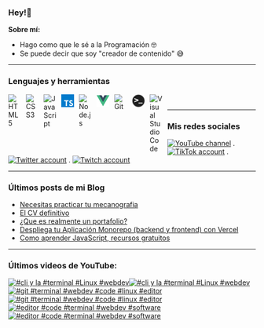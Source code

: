 ### Hey!👋
**Sobre mí:**
- Hago como que le sé a la Programación 🤓 
- Se puede decir que soy "creador de contenido" 😅

---
### Lenguajes y herramientas

<img align="left" alt="HTML5" width="26px" src="https://cdn.jsdelivr.net/gh/devicons/devicon/icons/html5/html5-original.svg" style="padding-right:10px;" />
<img align="left" alt="CSS3" width="26px" src="https://cdn.jsdelivr.net/gh/devicons/devicon/icons/css3/css3-original.svg" style="padding-right:10px;" />
<img align="left" alt="JavaScript" width="26px" src="https://cdn.jsdelivr.net/gh/devicons/devicon/icons/javascript/javascript-original.svg" style="padding-right:10px;" />
<img align="left" alt="Typescript" width="26px" src="https://raw.githubusercontent.com/github/explore/80688e429a7d4ef2fca1e82350fe8e3517d3494d/topics/typescript/typescript.png" style="padding-right:10px;" />
<img align="left" alt="Node.js" width="26px" src="https://cdn.jsdelivr.net/gh/devicons/devicon/icons/nodejs/nodejs-original.svg" style="padding-right:10px;" />
<img align="left" alt="Vue" width="26px" src="https://raw.githubusercontent.com/github/explore/80688e429a7d4ef2fca1e82350fe8e3517d3494d/topics/vue/vue.png" style="padding-right:10px;" />
<img align="left" alt="Git" width="26px" src="https://cdn.jsdelivr.net/gh/devicons/devicon/icons/git/git-original.svg" style="padding-right:10px;" />
<img align="left" alt="Terminal" width="26px" src="https://raw.githubusercontent.com/github/explore/d92924b1d925bb134e308bd29c9de6c302ed3beb/topics/terminal/terminal.png" style="padding-right:10px;" />
<img align="left" alt="Visual Studio Code" width="26px" src="https://cdn.jsdelivr.net/gh/devicons/devicon/icons/vscode/vscode-original.svg" style="padding-right:10px;" />

<br>

---
### Mis redes sociales

[![YouTube channel](https://img.shields.io/youtube/channel/subscribers/UCKMWXwHYoy920OFEN_BM5VQ?style=social)](https://www.youtube.com/@doneberdev)
 . [![TikTok account](https://img.shields.io/endpoint?logo=TikTok&style=social&url=https%3A%2F%2Fdoneber.dev%2Ftiktok-counter%2F)](https://www.tiktok.com/@doneberdev)
 . [![Twitter account](https://img.shields.io/twitter/follow/doneberdev?label=Followers&style=social)](https://twitter.com/doneberdev)
 . [![Twitch account](https://img.shields.io/twitch/status/doneberdev?style=social)](https://twitch.tv/doneberdev)
 
---
### Últimos posts de mi Blog

<!-- BLOG-POST-LIST:START -->
- [Necesitas practicar tu mecanografia](https://doneber.dev/blog/necesitas-practicar-tu-mecanografia/)
- [El CV definitivo](https://doneber.dev/blog/el-cv-definitivo/)
- [¿Que es realmente un portafolio?](https://doneber.dev/blog/que-es-realmente-un-portafolio/)
- [Despliega tu Aplicación Monorepo &lpar;backend y frontend&rpar; con Vercel](https://doneber.dev/blog/despliega-tu-aplicaci%C3%B3n-monorepo-backend-y-frontend-con-vercel/)
- [Como aprender JavaScript, recursos gratuitos](https://doneber.dev/blog/como-aprender-javascript-recursos-gratuitos/)
<!-- BLOG-POST-LIST:END -->
 
---
### Últimos videos de YouTube:

<!-- BEGIN YOUTUBE-CARDS -->
[![#cli y la #terminal #Linux #webdev](https://ytcards.demolab.com/?id=bCUtGyGSQ8c&title=%23cli+y+la+%23terminal+%23Linux+%23webdev&lang=en&timestamp=1705118475&background_color=%230f0f0f&title_color=%23ffffff&stats_color=%23dedede&max_title_lines=1&width=250&border_radius=5&duration=54 "#cli y la #terminal #Linux #webdev")](https://www.youtube.com/watch?v=bCUtGyGSQ8c#gh-dark-mode-only)[![#cli y la #terminal #Linux #webdev](https://ytcards.demolab.com/?id=bCUtGyGSQ8c&title=%23cli+y+la+%23terminal+%23Linux+%23webdev&lang=en&timestamp=1705118475&background_color=%230d1117&title_color=%23ffffff&stats_color=%23dedede&max_title_lines=1&width=250&border_radius=5&duration=54 "#cli y la #terminal #Linux #webdev")](https://www.youtube.com/watch?v=bCUtGyGSQ8c#gh-light-mode-only)
[![#git #terminal #webdev #code #linux #editor](https://ytcards.demolab.com/?id=Tpuo2pPAvPk&title=%23git+%23terminal+%23webdev+%23code+%23linux+%23editor&lang=en&timestamp=1704994963&background_color=%230f0f0f&title_color=%23ffffff&stats_color=%23dedede&max_title_lines=1&width=250&border_radius=5&duration=60 "#git #terminal #webdev #code #linux #editor")](https://www.youtube.com/watch?v=Tpuo2pPAvPk#gh-dark-mode-only)[![#git #terminal #webdev #code #linux #editor](https://ytcards.demolab.com/?id=Tpuo2pPAvPk&title=%23git+%23terminal+%23webdev+%23code+%23linux+%23editor&lang=en&timestamp=1704994963&background_color=%230d1117&title_color=%23ffffff&stats_color=%23dedede&max_title_lines=1&width=250&border_radius=5&duration=60 "#git #terminal #webdev #code #linux #editor")](https://www.youtube.com/watch?v=Tpuo2pPAvPk#gh-light-mode-only)
[![#editor #code #terminal #webdev #software](https://ytcards.demolab.com/?id=WwNsr3QY7eo&title=%23editor+%23code+%23terminal+%23webdev+%23software&lang=en&timestamp=1704928410&background_color=%230f0f0f&title_color=%23ffffff&stats_color=%23dedede&max_title_lines=1&width=250&border_radius=5&duration=48 "#editor #code #terminal #webdev #software")](https://www.youtube.com/watch?v=WwNsr3QY7eo#gh-dark-mode-only)[![#editor #code #terminal #webdev #software](https://ytcards.demolab.com/?id=WwNsr3QY7eo&title=%23editor+%23code+%23terminal+%23webdev+%23software&lang=en&timestamp=1704928410&background_color=%230d1117&title_color=%23ffffff&stats_color=%23dedede&max_title_lines=1&width=250&border_radius=5&duration=48 "#editor #code #terminal #webdev #software")](https://www.youtube.com/watch?v=WwNsr3QY7eo#gh-light-mode-only)
<!-- END YOUTUBE-CARDS -->
